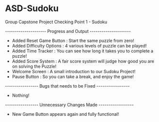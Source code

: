 # ASD-Sudoku
Group Capstone Project Checking Point 1 - Sudoku

--------------------- Progress and Output ---------------------
- Added Reset Game Button : Start the same puzzle from  zero!
- Added Difficulty Options : 4 various levels of puzzle can be
                             played!
- Added Time Tracker : You can see how long it takes you to
                       complete a puzzle!
- Added Score System : A fair score system will judge how good
                       you are on solving the Puzzle!
- Welcome Screen : A small introduction to our Sudoku Project!
- Pause Button : So you can take a break, and enjoy the game!

----------------- Bugs that needs to be Fixed -----------------
- Nothing!

----------------- Unnecessary Changes Made ------------------
- New Game Button appears again and fully functional!
